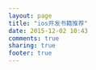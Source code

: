 ```yaml
---
layout: page
title: "ios开发书籍推荐"
date: 2015-12-02 10:43
comments: true
sharing: true
footer: true
---
```

